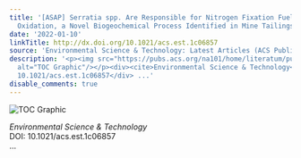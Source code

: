 ```yaml
---
title: '[ASAP] Serratia spp. Are Responsible for Nitrogen Fixation Fueled by As(III)
  Oxidation, a Novel Biogeochemical Process Identified in Mine Tailings'
date: '2022-01-10'
linkTitle: http://dx.doi.org/10.1021/acs.est.1c06857
source: 'Environmental Science & Technology: Latest Articles (ACS Publications)'
description: '<p><img src="https://pubs.acs.org/na101/home/literatum/publisher/achs/journals/content/esthag/0/esthag.ahead-of-print/acs.est.1c06857/20220110/images/medium/es1c06857_0007.gif"
  alt="TOC Graphic"/></p><div><cite>Environmental Science & Technology</cite></div><div>DOI:
  10.1021/acs.est.1c06857</div> ...'
disable_comments: true
---
```

<p><img src="https://pubs.acs.org/na101/home/literatum/publisher/achs/journals/content/esthag/0/esthag.ahead-of-print/acs.est.1c06857/20220110/images/medium/es1c06857_0007.gif" alt="TOC Graphic"/></p><div><cite>Environmental Science & Technology</cite></div><div>DOI: 10.1021/acs.est.1c06857</div> ...